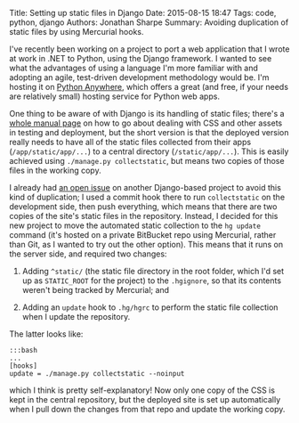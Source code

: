 Title: Setting up static files in Django
Date: 2015-08-15 18:47
Tags: code, python, django
Authors: Jonathan Sharpe
Summary: Avoiding duplication of static files by using Mercurial hooks.

I've recently been working on a project to port a web application that I wrote 
at work in .NET to Python, using the Django framework. I wanted to see what the
advantages of using a language I'm more familiar with and adopting an agile, 
test-driven development methodology would be. I'm hosting it on [Python 
Anywhere][anywhere], which offers a great (and free, if your needs are 
relatively small) hosting service for Python web apps.

One thing to be aware of with Django is its handling of static files; there's 
a [whole manual page][static] on how to go about dealing with CSS and other
assets in testing and deployment, but the short version is that the deployed
version really needs to have all of the static files collected from their apps
(`/app/static/app/...`) to a central directory (`/static/app/...`). This is
easily achieved using `./manage.py collectstatic`, but means two copies of those
files in the working copy.

I already had [an open issue][issue] on another Django-based project to avoid 
this kind of duplication; I used a commit hook there to run `collectstatic` on 
the development side, then push everything, which means that there are two copies 
of the site's static files in the repository. Instead, I decided for this new 
project to move the automated static collection to the `hg update` command (it's 
hosted on a private BitBucket repo using Mercurial, rather than Git, as I wanted 
to try out the other option). This means that it runs on the server side, and 
required two changes:

 1. Adding `^static/` (the static file directory in the root folder, which I'd 
 set up as `STATIC_ROOT` for the project) to the `.hgignore`, so that its 
 contents weren't being tracked by Mercurial; and
 
 2. Adding an `update` hook to `.hg/hgrc` to perform the static file collection
 when I update the repository.
 
The latter looks like:

```
:::bash
...
[hooks]
update = ./manage.py collectstatic --noinput 
```

which I think is pretty self-explanatory! Now only one copy of the CSS is kept
in the central repository, but the deployed site is set up automatically when
I pull down the changes from that repo and update the working copy.
  
  [anywhere]: https://www.pythonanywhere.com/
  [issue]: https://bitbucket.org/jonrsharpe/dj_cv/issues/3/reduce-duplication-of-static-files
  [static]: https://docs.djangoproject.com/en/1.8/howto/static-files/
